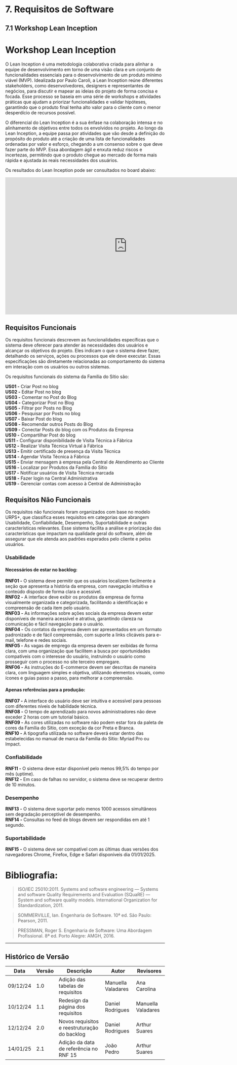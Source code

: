 # 7. Requisitos de Software

## 7.1 Workshop Lean Inception

# Workshop Lean Inception

O Lean Inception é uma metodologia colaborativa criada para alinhar a equipe de desenvolvimento em torno de uma visão clara e um conjunto de funcionalidades essenciais para o desenvolvimento de um produto mínimo viável (MVP). Idealizada por Paulo Caroli, a Lean Inception reúne diferentes stakeholders, como desenvolvedores, designers e representantes de negócios, para discutir e mapear as ideias do projeto de forma concisa e focada. Esse processo se baseia em uma série de workshops e atividades práticas que ajudam a priorizar funcionalidades e validar hipóteses, garantindo que o produto final tenha alto valor para o cliente com o menor desperdício de recursos possível.

O diferencial do Lean Inception é a sua ênfase na colaboração intensa e no alinhamento de objetivos entre todos os envolvidos no projeto. Ao longo da Lean Inception, a equipe passa por atividades que vão desde a definição do propósito do produto até a criação de uma lista de funcionalidades ordenadas por valor e esforço, chegando a um consenso sobre o que deve fazer parte do MVP. Essa abordagem ágil e enxuta reduz riscos e incertezas, permitindo que o produto chegue ao mercado de forma mais rápida e ajustada às reais necessidades dos usuários.

Os resultados do Lean Inception pode ser consultados no board abaixo:

<iframe width="768" height="432" src="https://miro.com/app/live-embed/uXjVLJUh_Eo=/?moveToViewport=-6919,-1897,12879,5798&embedId=144438836556" frameborder="0" scrolling="no" allow="fullscreen; clipboard-read; clipboard-write" allowfullscreen></iframe>

<br>

## Requisitos Funcionais

Os requisitos funcionais descrevem as funcionalidades específicas que o sistema deve oferecer para atender às necessidades dos usuários e alcançar os objetivos do projeto. Eles indicam o que o sistema deve fazer, detalhando os serviços, ações ou processos que ele deve executar. Essas especificações são diretamente relacionadas ao comportamento do sistema em interação com os usuários ou outros sistemas.

Os requisitos funcionais do sistema da Família do Sítio são:

**US01 -** Criar Post no blog <br>
**US02 -** Editar Post no blog <br>
**US03 -** Comentar no Post do Blog <br>
**US04 -** Categorizar Post no Blog <br>
**US05 -** Filtrar por Posts no Blog <br>
**US06 -** Pesquisar por Posts no blog <br>
**US07 -** Baixar Post do blog <br>
**US08 -** Recomendar outros Posts do Blog <br>
**US09 -** Conectar Posts do blog com os Produtos da Empresa <br>
**US10 -** Compartilhar Post do blog <br>
**US11 -** Configurar disponibilidade de Visita Técnica à Fábrica<br>
**US12 -** Realizar Visita Técnica Virtual à Fábrica<br>
**US13 -** Emitir certificado de presença da Visita Técnica <br>
**US14 -** Agendar Visita Técnica à Fábrica <br>
**US15 -** Enviar mensagem à empresa pela Central de Atendimento ao Cliente <br>
**US16 -** Localizar por Produtos da Família do Sítio <br>
**US17 -** Notificar usuários de Visita Técnica marcada<br>
**US18 -** Fazer login na Central Administrativa <br>
**US19 -** Gerenciar contas com acesso à Central de Administração

## Requisitos Não Funcionais

Os requisitos não funcionais foram organizados com base no modelo URPS+, que classifica esses requisitos em categorias que abrangem Usabilidade, Confiabilidade, Desempenho, Suportabilidade e outras características relevantes. Esse sistema facilita a análise e priorização das características que impactam na qualidade geral do software, além de assegurar que ele atenda aos padrões esperados pelo cliente e pelos usuários.

### Usabilidade

#### Necessários de estar no backlog:
**RNF01 -** O sistema deve permitir que os usuários localizem facilmente a seção que apresenta a história da empresa, com navegação intuitiva e conteúdo disposto de forma clara e acessível. <br>
**RNF02 -** A interface deve exibir os produtos da empresa de forma visualmente organizada e categorizada, facilitando a identificação e compreensão de cada item pelo usuário. <br>
**RNF03 -** As informações sobre ações sociais da empresa devem estar disponíveis de maneira acessível e atrativa, garantindo clareza na comunicação e fácil navegação para o usuário. <br>
**RNF04 -** Os contatos da empresa devem ser apresentados em um formato padronizado e de fácil compreensão, com suporte a links clicáveis para e-mail, telefone e redes sociais. <br>
**RNF05 -** As vagas de emprego da empresa devem ser exibidas de forma clara, com uma organização que facilitem a busca por oportunidades compatíveis com o interesse do usuário, instruindo o usuário como prosseguir com o processo no site terceiro empregare. <br>
**RNF06 -** As instruções do E-commerce devem ser descritas de maneira clara, com linguagem simples e objetiva, utilizando elementos visuais, como ícones e guias passo a passo, para melhorar a compreensão. <br>

#### Apenas referências para a produção:
**RNF07 -** A interface do usuário deve ser intuitiva e acessível para pessoas com diferentes níveis de habilidade técnica. <br>
**RNF08 -** O tempo de aprendizado para novos administradores não deve exceder 2 horas com um tutorial básico. <br>
**RNF09 -** As cores utilizadas no software não podem estar fora da paleta de cores da Família do Sítio, com exceção da cor Preta e Branca. <br>
**RNF10 -** A tipografia utilizada no software deverá estar dentro das estabelecidas no manual de marca da Família do Sítio: Myriad Pro ou Impact. 

### Confiabilidade

**RNF11 -** O sistema deve estar disponível pelo menos 99,5% do tempo por mês (uptime). <br>
**RNF12 -** Em caso de falhas no servidor, o sistema deve se recuperar dentro de 10 minutos.

### Desempenho

**RNF13 -** O sistema deve suportar pelo menos 1000 acessos simultâneos sem degradação perceptível de desempenho. <br>
**RNF14 -** Consultas no feed de blogs devem ser respondidas em até 1 segundo.

### Suportabilidade

**RNF15 -** O sistema deve ser compatível com as últimas duas versões dos navegadores Chrome, Firefox, Edge e Safari disponíveis dia 01/01/2025. <br>

# Bibliografia:

> ISO/IEC 25010:2011. Systems and software engineering — Systems and software Quality Requirements and Evaluation (SQuaRE) — System and software quality models. International Organization for Standardization, 2011.

> SOMMERVILLE, Ian. Engenharia de Software. 10ª ed. São Paulo: Pearson, 2011.

> PRESSMAN, Roger S. Engenharia de Software: Uma Abordagem Profissional. 8ª ed. Porto Alegre: AMGH, 2016.

---
## Histórico de Versão
Data     | Versão | Descrição           | Autor    | Revisores 
-------- | ------ | ------------------- | -------- | ---------
09/12/24 | 1.0 | Adição das tabelas de requisitos | Manuella Valadares | Ana Carolina
10/12/24 | 1.1 | Redesign da página dos requisitos | Daniel Rodrigues | Manuella Valadares
12/12/24 | 2.0 | Novos requisitos e reestruturação do backlog | Daniel Rodrigues | Arthur Suares
14/01/25 | 2.1 | Adição da data de referência no RNF 15 | João Pedro | Arthur Suares





